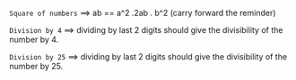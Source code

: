 `Square of numbers` ==> ab == a^2 .2ab . b^2 (carry forward the reminder)

`Division by 4` ==> dividing by last 2 digits should give the divisibility of the number by 4.

`Division by 25` ==> dividing by last 2 digits should give the divisibility of the number by 25.

